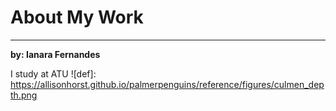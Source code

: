 # About My Work
***

**by: Ianara Fernandes**

I study at ATU
![def]: https://allisonhorst.github.io/palmerpenguins/reference/figures/culmen_depth.png
